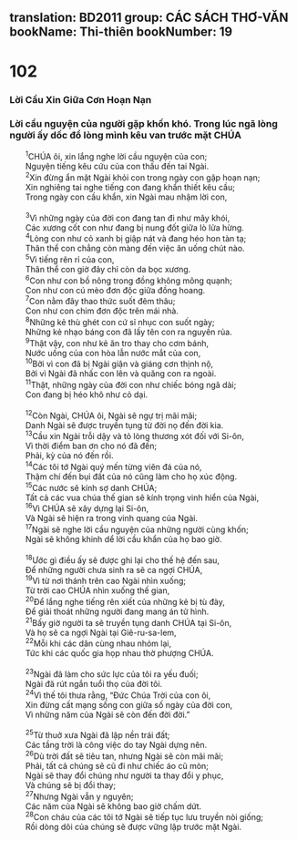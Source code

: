 translation: BD2011
group: CÁC SÁCH THƠ-VĂN
bookName: Thi-thiên 
bookNumber: 19
-------

<div class="title"><h1>102</h1><h3>Lời Cầu Xin Giữa Cơn Hoạn Nạn</h3><h3>Lời cầu nguyện của người gặp khốn khó. Trong lúc ngã lòng người ấy dốc đổ lòng mình kêu van trước mặt CHÚA</h3></div>
<span class="verse thi_102_1">  <sup>1</sup>CHÚA ôi, xin lắng nghe lời cầu nguyện của con;<br/>  Nguyện tiếng kêu cứu của con thấu đến tai Ngài.<br/></span>
<span class="verse thi_102_2">  <sup>2</sup>Xin đừng ẩn mặt Ngài khỏi con trong ngày con gặp hoạn nạn;<br/>  Xin nghiêng tai nghe tiếng con đang khẩn thiết kêu cầu;<br/>  Trong ngày con cầu khẩn, xin Ngài mau nhậm lời con,<br/><br/></span>
<span class="verse thi_102_3">  <sup>3</sup>Vì những ngày của đời con đang tan đi như mây khói,<br/>  Các xương cốt con như đang bị nung đốt giữa lò lửa hừng.<br/></span>
<span class="verse thi_102_4">  <sup>4</sup>Lòng con như cỏ xanh bị giập nát và đang héo hon tàn tạ;<br/>  Thân thể con chẳng còn màng đến việc ăn uống chút nào.<br/></span>
<span class="verse thi_102_5">  <sup>5</sup>Vì tiếng rên rỉ của con,<br/>  Thân thể con giờ đây chỉ còn da bọc xương.<br/></span>
<span class="verse thi_102_6">  <sup>6</sup>Con như con bồ nông trong đồng không mông quạnh;<br/>  Con như con cú mèo đơn độc giữa đồng hoang.<br/></span>
<span class="verse thi_102_7">  <sup>7</sup>Con nằm đây thao thức suốt đêm thâu;<br/>  Con như con chim đơn độc trên mái nhà.<br/></span>
<span class="verse thi_102_8">  <sup>8</sup>Những kẻ thù ghét con cứ sỉ nhục con suốt ngày;<br/>  Những kẻ nhạo báng con đã lấy tên con ra nguyền rủa.<br/></span>
<span class="verse thi_102_9">  <sup>9</sup>Thật vậy, con như kẻ ăn tro thay cho cơm bánh,<br/>  Nước uống của con hòa lẫn nước mắt của con,<br/></span>
<span class="verse thi_102_10">  <sup>10</sup>Bởi vì con đã bị Ngài giận và giáng cơn thịnh nộ,<br/>  Bởi vì Ngài đã nhấc con lên và quăng con ra ngoài.<br/></span>
<span class="verse thi_102_11">  <sup>11</sup>Thật, những ngày của đời con như chiếc bóng ngã dài;<br/>  Con đang bị héo khô như cỏ dại.<br/><br/></span>
<span class="verse thi_102_12">  <sup>12</sup>Còn Ngài, CHÚA ôi, Ngài sẽ ngự trị mãi mãi;<br/>  Danh Ngài sẽ được truyền tụng từ đời nọ đến đời kia.<br/></span>
<span class="verse thi_102_13">  <sup>13</sup>Cầu xin Ngài trỗi dậy và tỏ lòng thương xót đối với Si-ôn,<br/>  Vì thời điểm ban ơn cho nó đã đến;<br/>  Phải, kỳ của nó đến rồi.<br/></span>
<span class="verse thi_102_14">  <sup>14</sup>Các tôi tớ Ngài quý mến từng viên đá của nó,<br/>  Thậm chí đến bụi đất của nó cũng làm cho họ xúc động.<br/></span>
<span class="verse thi_102_15">  <sup>15</sup>Các nước sẽ kính sợ danh CHÚA;<br/>  Tất cả các vua chúa thế gian sẽ kính trọng vinh hiển của Ngài,<br/></span>
<span class="verse thi_102_16">  <sup>16</sup>Vì CHÚA sẽ xây dựng lại Si-ôn,<br/>  Và Ngài sẽ hiện ra trong vinh quang của Ngài.<br/></span>
<span class="verse thi_102_17">  <sup>17</sup>Ngài sẽ nghe lời cầu nguyện của những người cùng khốn;<br/>  Ngài sẽ không khinh dể lời cầu khẩn của họ bao giờ.<br/><br/></span>
<span class="verse thi_102_18">  <sup>18</sup>Ước gì điều ấy sẽ được ghi lại cho thế hệ đến sau,<br/>  Ðể những người chưa sinh ra sẽ ca ngợi CHÚA,<br/></span>
<span class="verse thi_102_19">  <sup>19</sup>Vì từ nơi thánh trên cao Ngài nhìn xuống;<br/>  Từ trời cao CHÚA nhìn xuống thế gian,<br/></span>
<span class="verse thi_102_20">  <sup>20</sup>Ðể lắng nghe tiếng rên xiết của những kẻ bị tù đày,<br/>  Ðể giải thoát những người đang mang án tử hình.<br/></span>
<span class="verse thi_102_21">  <sup>21</sup>Bấy giờ người ta sẽ truyền tụng danh CHÚA tại Si-ôn,<br/>  Và họ sẽ ca ngợi Ngài tại Giê-ru-sa-lem,<br/></span>
<span class="verse thi_102_22">  <sup>22</sup>Mỗi khi các dân cùng nhau nhóm lại,<br/>  Tức khi các quốc gia họp nhau thờ phượng CHÚA.<br/><br/></span>
<span class="verse thi_102_23">  <sup>23</sup>Ngài đã làm cho sức lực của tôi ra yếu đuối;<br/>  Ngài đã rút ngắn tuổi thọ của đời tôi.<br/></span>
<span class="verse thi_102_24">  <sup>24</sup>Vì thế tôi thưa rằng, “Ðức Chúa Trời của con ôi,<br/>  Xin đừng cất mạng sống con giữa số ngày của đời con,<br/>  Vì những năm của Ngài sẽ còn đến đời đời.”<br/><br/></span>
<span class="verse thi_102_25">  <sup>25</sup>Từ thuở xưa Ngài đã lập nền trái đất;<br/>  Các tầng trời là công việc do tay Ngài dựng nên.<br/></span>
<span class="verse thi_102_26">  <sup>26</sup>Dù trời đất sẽ tiêu tan, nhưng Ngài sẽ còn mãi mãi;<br/>  Phải, tất cả chúng sẽ cũ đi như chiếc áo cũ mòn;<br/>  Ngài sẽ thay đổi chúng như người ta thay đổi y phục,<br/>  Và chúng sẽ bị đổi thay;<br/></span>
<span class="verse thi_102_27">  <sup>27</sup>Nhưng Ngài vẫn y nguyên;<br/>  Các năm của Ngài sẽ không bao giờ chấm dứt.<br/></span>
<span class="verse thi_102_28">  <sup>28</sup>Con cháu của các tôi tớ Ngài sẽ tiếp tục lưu truyền nòi giống;<br/>  Rồi dòng dõi của chúng sẽ được vững lập trước mặt Ngài.<br/></span>
